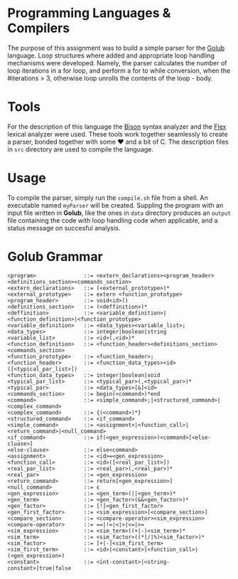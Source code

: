 # Programming Languages & Compilers

The purpose of this assignment was to build a simple parser for the [Golub](#golub-grammar) language. Loop structures where added and appropriate loop handling mechanisms were developed. Namely, the parser calculates the number of loop iterations in a for loop, and perform a for to while conversion, when the #iterations > 3, otherwise loop unrolls the contents of the loop - body.

# Tools

For the description of this language the [Bison](https://www.gnu.org/software/bison/manual/bison.html) syntax analyzer and the [Flex](http://flex.sourceforge.net/) lexical analyzer were used. These tools work together seamlessly to create a parser, bonded together with some ❤ and a bit of C. The description files in `src` directory are used to compile the language.     

# Usage

To compile the parser, simply run the `compile.sh` file from a shell. An executable named `myParser` will be created. Suppling the program with an input file written in **Golub**, like the ones in `data` directory produces an `output` file containing the code with loop handling code when applicable, and a status message on succesful analysis.

# Golub Grammar

``` bnf
<program> 			 	::= <extern_declarations><program_header><definitions_section><commands_section>
<extern_declarations> 	::= (<external_prototype>)* 
<external_prototype> 	::= extern <function_prototype> 
<program_header> 		::= void<id>()
<definitions_section>	::= (<deffinition>)*
<deffinition>			::= <variable_definition>|<function_definition>|<function_prototype>
<variable_definition>	::= <data_types><variable_list>;
<data_types>			::= integer|boolean|string
<variable_list>			::= <id>(,<id>)*
<function_definition>	::= <function_header><definitions_section><commands_section>
<function_prototype>	::= <function_header>;
<function_header>		::= <function_data_types><id>([<typical_par_list>])
<function_data_types>	::= integer|boolean|void
<typical_par_list>		::= <typical_par>(,<typical_par>)*
<typical_par>			::= <data_types>[&]<id>
<commands_section>		::= begin(<command>)*end
<command>				::= <simple_command>;|<structured_command>|<complex_command>
<complex_command>		::= {(<command>)*}					  
<structured_command>	::= <if_command>					  
<simple_command>		::= <assignment>|<function_call>|<return_command>|<null_command>
<if_command>			::= if(<gen_expression>)<command>[<else-cluase>]
<else-clause>			::= else<command>							
<assignment>			::= <id>=<gen_expression> 
<function_call>			::= <id>([<real_par_list>])
<real_par_list>			::= <real_par>(,<real_par>)*
<real_par>				::= <gen_expression>
<return_command>		::= return[<gen_expression>]					  
<null_command>			::= ε
<gen_expression>		::= <gen_term>(||<gen_term>)*
<gen_term>				::= <gen_factor>(&&<gen_factor>)*
<gen_factor>			::= [!]<gen_first_factor>					  
<gen_first_factor>		::= <sim_expression>[<compare_section>] 
<compare_section>		::= <compare-operator><sim_expression>
<compare-operator>		::= ==|!=|<|>|<=|>=
<sim_expression>		::= <sim_term>((+|-)<sim_term>)*
<sim_term>				::= <sim_factor>((*|/|%)<sim_factor>)*
<sim_factor>			::= [+|-]<sim_first_term>
<sim_first_term>		::= <id>|<constant>|<function_call>|(<gen_expression>)					  
<constant>				::= <int-constant>|<string-constant>|true|false
```
